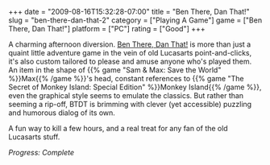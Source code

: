 +++
date = "2009-08-16T15:32:28-07:00"
title = "Ben There, Dan That!"
slug = "ben-there-dan-that-2"
category = ["Playing A Game"]
game = ["Ben There, Dan That!"]
platform = ["PC"]
rating = ["Good"]
+++

A charming afternoon diversion.  <a href="http://www.zombie-cow.com/?page_id=17">Ben There, Dan That!</a> is more than just a quaint little adventure game in the vein of old Lucasarts point-and-clicks, it's also custom tailored to please and amuse anyone who's played them.  An item in the shape of {{% game "Sam & Max: Save the World" %}}Max{{% /game %}}'s head, constant references to {{% game "The Secret of Monkey Island: Special Edition" %}}Monkey Island{{% /game %}}, even the graphical style seems to emulate the classics.  But rather than seeming a rip-off, BTDT is brimming with clever (yet accessible) puzzling and humorous dialog of its own.

A fun way to kill a few hours, and a real treat for any fan of the old Lucasarts stuff.

<i>Progress: Complete</i>
